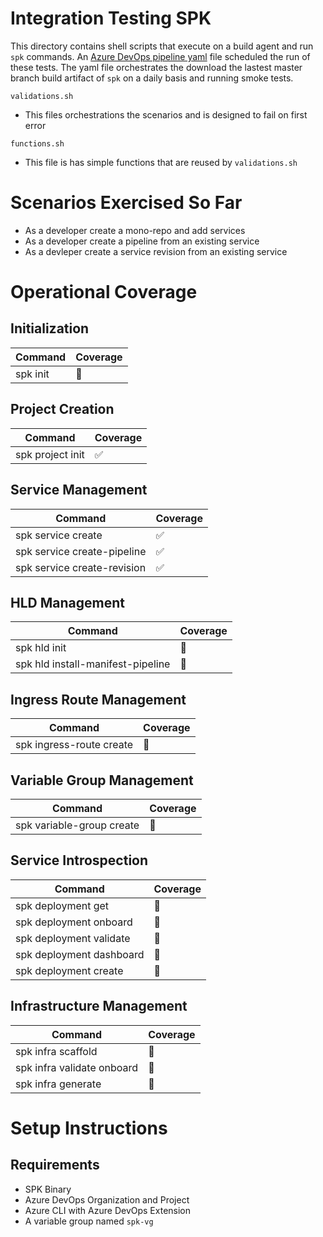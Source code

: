 # Integration Testing SPK
 
This directory contains shell scripts that execute on a build agent and run `spk` commands. An [Azure DevOps pipeline yaml](../smoke-test-pipeline.yml) file scheduled the run of these tests. The yaml file orchestrates the download the lastest master branch build artifact of `spk` on a daily basis and running smoke tests.  

`validations.sh`
- This files orchestrations the scenarios and is designed to fail on first error

`functions.sh`
- This file is has simple functions that are reused by `validations.sh`


# Scenarios Exercised So Far
- As a developer create a mono-repo and add services
- As a developer create a pipeline from an existing service
- As a devleper create a service revision from an existing service

# Operational Coverage

## Initialization 
| Command | Coverage |
| --- | --- |
| spk init |  🚫 |

## Project Creation 
| Command | Coverage |
| --- | --- |
| spk project init | ✅ |

## Service Management 
| Command | Coverage |
| --- | --- |
| spk service create | ✅ |
| spk service create-pipeline | ✅ |
| spk service create-revision | ✅ |

## HLD Management 
| Command | Coverage |
| --- | --- |
| spk hld init | 🚫 |
| spk hld install-manifest-pipeline | 🚫 |

## Ingress Route Management 
| Command | Coverage |
| --- | --- |
| spk ingress-route create | 🚫 |

## Variable Group Management 
| Command | Coverage |
| --- | --- |
| spk variable-group create | 🚫 |

## Service Introspection 
| Command | Coverage |
| --- | --- |
| spk deployment get | 🚫 |
| spk deployment onboard | 🚫 |
| spk deployment validate | 🚫 |
| spk deployment dashboard | 🚫 |
| spk deployment create | 🚫 |

## Infrastructure Management 
| Command | Coverage |
| --- | --- |
| spk infra scaffold | 🚫 |
| spk infra validate onboard | 🚫 |
| spk infra generate | 🚫 |


# Setup Instructions

## Requirements
- SPK Binary
- Azure DevOps Organization and Project
- Azure CLI with Azure DevOps Extension
- A variable group named `spk-vg`